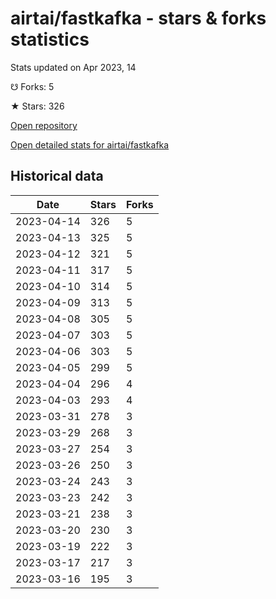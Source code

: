 # airtai/fastkafka - stars & forks statistics

Stats updated on Apr 2023, 14

☋ Forks: 5

★ Stars: 326

[Open repository](https://github.com/airtai/fastkafka)

[Open detailed stats for airtai/fastkafka](https://reviewgithub.com/rep/airtai/fastkafka)

## Historical data
| Date | Stars | Forks |
|------|-------|-------|
| 2023-04-14 | 326 | 5 | 
| 2023-04-13 | 325 | 5 | 
| 2023-04-12 | 321 | 5 | 
| 2023-04-11 | 317 | 5 | 
| 2023-04-10 | 314 | 5 | 
| 2023-04-09 | 313 | 5 | 
| 2023-04-08 | 305 | 5 | 
| 2023-04-07 | 303 | 5 | 
| 2023-04-06 | 303 | 5 | 
| 2023-04-05 | 299 | 5 | 
| 2023-04-04 | 296 | 4 | 
| 2023-04-03 | 293 | 4 | 
| 2023-03-31 | 278 | 3 | 
| 2023-03-29 | 268 | 3 | 
| 2023-03-27 | 254 | 3 | 
| 2023-03-26 | 250 | 3 | 
| 2023-03-24 | 243 | 3 | 
| 2023-03-23 | 242 | 3 | 
| 2023-03-21 | 238 | 3 | 
| 2023-03-20 | 230 | 3 | 
| 2023-03-19 | 222 | 3 | 
| 2023-03-17 | 217 | 3 | 
| 2023-03-16 | 195 | 3 | 

